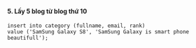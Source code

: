 #### 5. Lấy 5 blog từ blog thứ 10
```mysql
insert into category (fullname, email, rank)
value ('SamSung Galaxy S8', 'SamSung Galaxy is smart phone beautifull');
```
